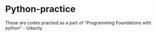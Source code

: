 # Python-practice
These are codes practied as a part of "Programming Foundations with python" - Udacity
